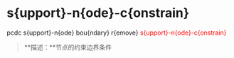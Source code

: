 # s{upport}-n{ode}-c{onstrain}
pcdc s{upport}-n{ode} bou{ndary} r{emove} <span style='color: red;'>s{upport}-n{ode}-c{onstrain}</span>
> **描述：**节点的约束边界条件

